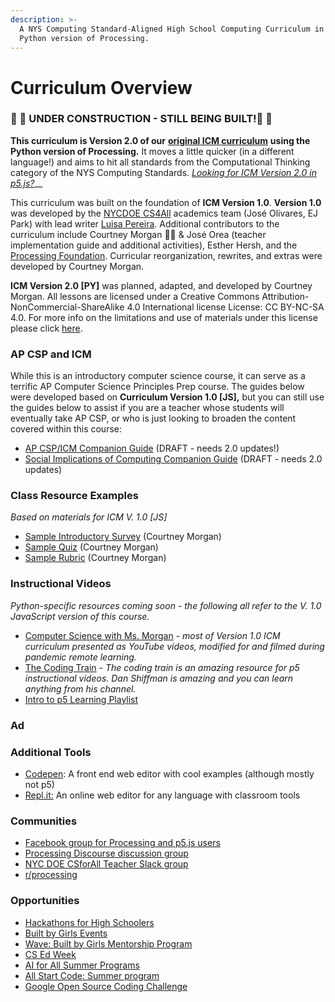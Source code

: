 ```yaml
---
description: >-
  A NYS Computing Standard-Aligned High School Computing Curriculum in the
  Python version of Processing.
---
```


# Curriculum Overview

### 🚧 🚜 **UNDER CONSTRUCTION - STILL BEING BUILT!**🚜 **🚧**

**This curriculum is Version 2.0 of our** [**original ICM curriculum**](https://cs4all-icm.gitbook.io/introduction-to-computational-media-curriculum/) **using the Python version of Processing.** It moves a little quicker (in a different language!) and aims to hit all standards from the Computational Thinking category of the NYS Computing Standards. [_Looking for ICM Version 2.0 in p5.js?_](https://cs4all-icm.gitbook.io/js-intro-to-computational-media-2.0/)__

This curriculum was built on the foundation of **ICM Version 1.0**. **Version 1.0** was developed by the [NYCDOE CS4All](http://cs4all.nyc/) academics team (José Olivares, EJ Park) with lead writer [Luisa Pereira](http://www.luisapereira.net/). Additional contributors to the curriculum include Courtney Morgan 🙆‍♀️ & José Orea (teacher implementation guide and additional activities), Esther Hersh, and the [Processing Foundation](https://processingfoundation.org/). Curricular reorganization, rewrites, and extras were developed by Courtney Morgan.

**ICM Version 2.0 \[PY]** was planned, adapted, and developed by Courtney Morgan. All lessons are licensed under a Creative Commons Attribution-NonCommercial-ShareAlike 4.0 International license License: CC BY-NC-SA 4.0. For more info on the limitations and use of materials under this license please click [here](https://creativecommons.org/licenses/by-nc-sa/4.0/).

### AP CSP and ICM

While this is an introductory computer science course, it can serve as a terrific AP Computer Science Principles Prep course. The guides below were developed based on **Curriculum Version 1.0 \[JS],** but you can still use the guides below to assist if you are a teacher whose students will eventually take AP CSP, or who is just looking to broaden the content covered within this course:

* [AP CSP/ICM Companion Guide](https://docs.google.com/document/d/1ci--4DONVH2xYddqeAq8F4\_RmlgBY\_Tvug56ueWhBj0/preview) (DRAFT - needs 2.0 updates!)
* [Social Implications of Computing Companion Guide](https://docs.google.com/document/d/1GVzOsjulSYxlEj51HJCFeo64VuXrf3aHdA2zH4X8cv8/preview) (DRAFT - needs 2.0 updates)

### Class Resource Examples

_Based on materials for ICM V. 1.0 \[JS]_

* [Sample Introductory Survey](https://docs.google.com/forms/d/1pzjxSHfZz4eSeGgvQJ-WEsx4pYlZ4Zk5ChxqCUhQxcQ/viewform?edit\_requested=true) (Courtney Morgan)
* [Sample Quiz](https://docs.google.com/document/d/1UsYGa4Z0lrX5ImtD0QoF6aSzN5FyVdvR5ofvlQOMMEk/edit) (Courtney Morgan)
* [Sample Rubric](https://docs.google.com/document/d/1p8NR5mL1rEK0HZA25bN-7Jb5zITPiu6dTIn-yCsgEgs/edit) (Courtney Morgan)

### Instructional Videos

_Python-specific resources coming soon - the following all refer to the V. 1.0 JavaScript version of this course._

* [Computer Science with Ms. Morgan](https://www.youtube.com/channel/UCzotTG3ao\_SipHcrhKGeScQ) - _most of Version 1.0 ICM curriculum presented as YouTube videos, modified for and filmed during pandemic remote learning._
* [The Coding Tr](https://www.youtube.com/playlist?list=PLRqwX-V7Uu6Zy51Q-x9tMWIv9cueOFTFA)[ain](https://www.youtube.com/playlist?list=PLRqwX-V7Uu6Zy51Q-x9tMWIv9cueOFTFA) - _The coding train is an amazing resource for p5 instructional videos. Dan Shiffman is amazing and you can learn anything from his channel._
* [Intro to p5 Learning Playlist](https://www.youtube.com/playlist?list=PLRqwX-V7Uu6Zy51Q-x9tMWIv9cueOFTFA)

### Ad

### Additional Tools

* [Codepen](https://codepen.io/): A front end web editor with cool examples (although mostly not p5)
* [Repl.it:](https://repl.it/) An online web editor for any language with classroom tools

### Communities

* [Facebook group for Processing and p5.js users](https://www.facebook.com/search/top/?q=creative%20coding%20with%20processing%20and%20p5.js\&epa=SEARCH\_BOX)
* [Processing Discourse discussion group](https://discourse.processing.org/)
* [NYC DOE CSforAll Teacher Slack group](https://join.slack.com/t/cs4allteachers/shared\_invite/enQtMzIwODg0NjEyMzg2LWNhNTI0ODk1N2RkNTQwODMxMTNhYjE1ZWYyMzZiNjM5MDRjZTQ5NTNlMGI5MjQ0OGY1MjQ2ODc0MDcwZGY2YTI)
* [r/processing](https://www.reddit.com/r/processing/)

### Opportunities

* [Hackathons for High Schoolers](https://hackathons.hackclub.com/)
* [Built by Girls Events](https://www.builtbygirls.com/events-calendar)
* [Wave: Built by Girls Mentorship Program](https://www.builtbygirls.com/about-wave)
* [CS Ed Week](https://csedweek.org/)
* [AI for All Summer Programs](http://ai-4-all.org/summer-programs/)
* [All Start Code: Summer program](https://www.allstarcode.org/)
* [Google Open Source Coding Challenge](https://codein.withgoogle.com/archive/)
